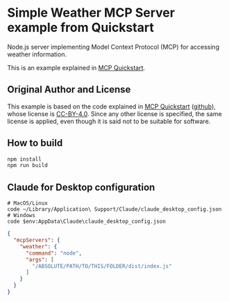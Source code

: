 # Simple Weather MCP Server example from Quickstart

Node.js server implementing Model Context Protocol (MCP) for accessing weather information.

This is an example explained in [MCP Quickstart](https://modelcontextprotocol.io/quickstart).

## Original Author and License

This example is based on the code explained in [MCP Quickstart](https://modelcontextprotocol.io/quickstart)
([github](https://github.com/modelcontextprotocol/docs)),
whose license is [CC-BY-4.0](https://creativecommons.org/licenses/by/4.0/deed.en).
Since any other license is specified, the same license is applied,
even though it is said not to be suitable for software.

## How to build

```bash
npm install
npm run build
```

## Claude for Desktop configuration

```
# MacOS/Linux
code ~/Library/Application\ Support/Claude/claude_desktop_config.json
# Windows
code $env:AppData\Claude\claude_desktop_config.json
```

```json
{
  "mcpServers": {
    "weather": {
      "command": "node",
      "args": [
        "/ABSOLUTE/PATH/TO/THIS/FOLDER/dist/index.js"
      ]
    }
  }
}
```
